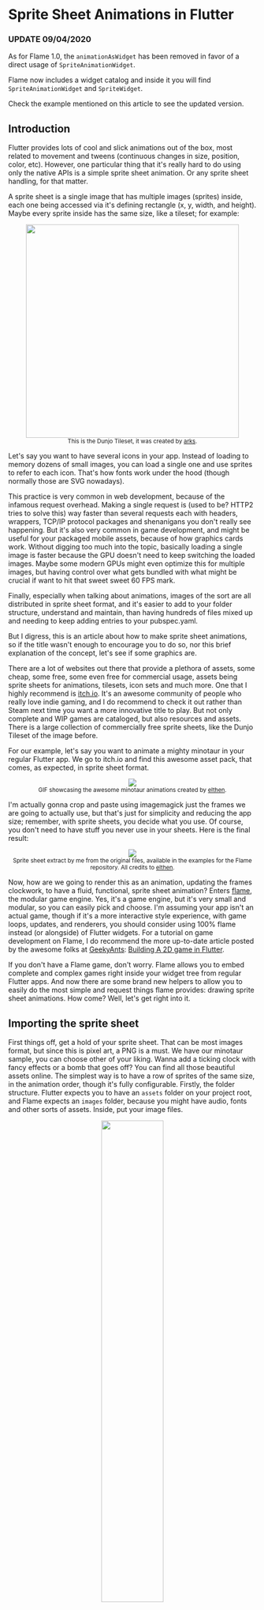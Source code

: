 # Sprite Sheet Animations in Flutter

### UPDATE 09/04/2020

As for Flame 1.0, the `animationAsWidget` has been removed in favor of a direct usage of `SpriteAnimationWidget`.

Flame now includes a widget catalog and inside it you will find `SpriteAnimationWidget` and `SpriteWidget`.

Check the example mentioned on this article to see the updated version.

## Introduction

Flutter provides lots of cool and slick animations out of the box, most related to movement and tweens (continuous changes in size, position, color, etc). However, one particular thing that it's really hard to do using only the native APIs is a simple sprite sheet animation. Or any sprite sheet handling, for that matter.

A sprite sheet is a single image that has multiple images (sprites) inside, each one being accessed via it's defining rectangle (x, y, width, and height). Maybe every sprite inside has the same size, like a tileset; for example:

<p align="center"> 
    <img width="432" src="tileset-big.png" />
    <br />
    <small>This is the Dunjo Tileset, it was created by <a href="https://arks.itch.io/dungeon-platform-tileset">arks</a>.</small>
</p>

Let's say you want to have several icons in your app. Instead of loading to memory dozens of small images, you can load a single one and use sprites to refer to each icon. That's how fonts work under the hood (though normally those are SVG nowadays).

This practice is very common in web development, because of the infamous request overhead. Making a single request is (used to be? HTTP2 tries to solve this) way faster than several requests each with headers, wrappers, TCP/IP protocol packages and shenanigans you don't really see happening. But it's also very common in game development, and might be useful for your packaged mobile assets, because of how graphics cards work. Without digging too much into the topic, basically loading a single image is faster because the GPU doesn't need to keep switching the loaded images. Maybe some modern GPUs might even optimize this for multiple images, but having control over what gets bundled with what might be crucial if want to hit that sweet sweet 60 FPS mark.

Finally, especially when talking about animations, images of the sort are all distributed in sprite sheet format, and it's easier to add to your folder structure, understand and maintain, than having hundreds of files mixed up and needing to keep adding entries to your pubspec.yaml.

But I digress, this is an article about how to make sprite sheet animations, so if the title wasn't enough to encourage you to do so, nor this brief explanation of the concept, let's see if some graphics are.

There are a lot of websites out there that provide a plethora of assets, some cheap, some free, some even free for commercial usage, assets being sprite sheets for animations, tilesets, icon sets and much more. One that I highly recommend is [itch.io](https://itch.io). It's an awesome community of people who really love indie gaming, and I do recommend to check it out rather than Steam next time you want a more innovative title to play. But not only complete and WIP games are cataloged, but also resources and assets. There is a large collection of commercially free sprite sheets, like the Dunjo Tileset of the image before.

For our example, let's say you want to animate a mighty minotaur in your regular Flutter app. We go to itch.io and find this awesome asset pack, that comes, as expected, in sprite sheet format.

<p align="center"> 
    <img src="minotaur.gif" />
    <br />
    <small>GIF showcasing the awesome minotaur animations created by <a href="https://elthen.itch.io/2d-pixel-art-minotaur-sprites">elthen</a>.</small>
</p>

I'm actually gonna crop and paste using imagemagick just the frames we are going to actually use, but that's just for simplicity and reducing the app size; remember, with sprite sheets, you decide what you use. Of course, you don't need to have stuff you never use in your sheets. Here is the final result:

<p align="center"> 
    <img src="minotaur.png" />
    <br />
    <small>Sprite sheet extract by me from the original files, available in the examples for the Flame repository. All credits to <a href="https://elthen.itch.io/">elthen</a>.</small>
</p>

Now, how are we going to render this as an animation, updating the frames clockwork, to have a fluid, functional, sprite sheet animation? Enters [flame](https://github.com/luanpotter/flame), the modular game engine. Yes, it's a game engine, but it's very small and modular, so you can easily pick and choose. I'm assuming your app isn't an actual game, though if it's a more interactive style experience, with game loops, updates, and renderers, you should consider using 100% flame instead (or alongside) of Flutter widgets. For a tutorial on game development on Flame, I do recommend the more up-to-date article posted by the awesome folks at [GeekyAnts](https://blog.geekyants.com/@geekyants): [Building A 2D game in Flutter](https://blog.geekyants.com/building-a-2d-game-in-flutter-a-comprehensive-guide-913f647846bc).

If you don't have a Flame game, don't worry. Flame allows you to embed complete and complex games right inside your widget tree from regular Flutter apps. And now there are some brand new helpers to allow you to easily do the most simple and request things flame provides: drawing sprite sheet animations. How come? Well, let's get right into it.

## Importing the sprite sheet

First things off, get a hold of your sprite sheet. That can be most images format, but since this is pixel art, a PNG is a must. We have our minotaur sample, you can choose other of your liking. Wanna add a ticking clock with fancy effects or a bomb that goes off? You can find all those beautiful assets online. The simplest way is to have a row of sprites of the same size, in the animation order, though it's fully configurable. Firstly, the folder structure. Flutter expects you to have an `assets` folder on your project root, and Flame expects an `images` folder, because you might have audio, fonts and other sorts of assets. Inside, put your image files.

<p align="center"> 
    <img width="50%" src="folder_structure.png" />
    <br />
    <small>This is the folder structure to create. `animation_widget` is the root folder (created by `flutter create`), inside an assets/images folder, and inside, all your assets.</small>
</p>

Also, don't forget to add everything to the `pubspec.yml`, where every asset must be declared; it should look something like this:

```yaml
flutter:
  assets:
    - assets/images/minotaur.png # thanks to https://elthen.itch.io/2d-pixel-art-minotaur-sprites
```

## Adding Flame

Flame's latest release is `0.10.1`, but this feature is available since `0.10.0`. Add the latest dependency to your `dependencies` in pubspec file and don't forget to run a `flutter pub get` to download everything:

```yaml
dependencies:
  flutter:
    sdk: flutter
  flame: 0.10.1

dev_dependencies:
  flutter_test:
    sdk: flutter
```

## Adding the animation to the tree

Let's you have your `build` method in one of your pages; pretty normal Flutter stuff. This a column filled with texts, that I copied from the example in the flame repository:

```dart
  @override
  Widget build(BuildContext context) {
    final key = GlobalKey<ScaffoldState>();
    return Scaffold(
      key: key,
      appBar: AppBar(
        title: Text('Animation as a Widget Demo'),
      ),
      body: Center(
        child: Column(
          mainAxisAlignment: MainAxisAlignment.center,
          children: <Widget>[
            Text('Hi there! This is a regular Flutter app,'),
            Text('with a complex widget tree and also'),
            Text('some pretty sprite sheet animations :)'),
            // magic!
            Text('Neat, hum?'),
            Text('Sprites from Elthen\'s amazing work on itch.io:'),
            Text('https://elthen.itch.io/2d-pixel-art-minotaur-sprites'),
          ],
        ),
      ),
      floatingActionButton: FloatingActionButton(
        onPressed: () => _clickFab(key),
        child: Icon(Icons.add),
      ),
    );
  }
```

Note that it could be any component, however complex, inside your widgets tree. Note also that I have omitted the "magic" of the equation here. How is it that we create a component for an animation? Very basically (more details in the flame tutorial), Flame provides components, one of which is the `SpriteAnimationComponent` that receives a `SpriteAnimation` object describing the animation and does exactly what we want. All components live inside a `Game` instance, that can add custom logic relating to the game loop. For our case, we just want to create a simple, empty game and add a single `AnimationComponent` with a simple `Animation` inside. So Flame provides a helper to do that, the `Flame.util.animationAsWidget` method. It takes the size of the object as a Flame's `Position` instance (a generic class to represent a pair of doubles), and also takes in an `Animation` instance representing our frame list. To use that, let's import both `Flame` and the `Animation` class. However, since Flutter adds it's own animation classes, let's use an alias in order to not mess up the names. Therefore, add these imports to the top of the file:

```dart
import 'package:flame/sprite_animation.dart'; // imports the SpriteAnimation class
import 'package:flame/flame.dart'; // imports the Flame helper class
import 'package:flame/position.dart'; // imports the Position class
```

How we do the magic then? Just add the following to your widget tree:

```dart
    Flame.util.animationAsWidget(Position(WIDTH, HEIGHT), SpriteAnimation.sequenced('minotaur.png', AMOUNT, textureWidth: FRAME_WIDTH))
```

The first parameter's `WIDTH` and `HEIGHT` are the actual size of the widget on the screen. This does not need to match the sprite size, as Flame will scale it for you. You might, however, wanna keep the aspect, so things don't get distorted. In your case, the minotaur asset is a row of 96x96 pixels, so squares, therefore we can scale keeping `WIDTH/HEIGHT = 1`. We will choose the size as 256 px. The `sequenced` constructor is a helper that easily creates the animation assuming equal-sized frames in a row, in order. You can configure the start x, start y, texture width and height, but those will default gracefully to (0,0) and the actual width and height of the file. You can create your animation passing in the frame list, each frame with a different step time and sprite (source rectangle).

In our case, we only need to set the `textureWidth` to 96.0, as the original width for the image is actually 19 x 96. Don't mix up texture coordinates, or source coordinates, that's the x, y inside the sprite sheet image and the size relating to that file, and the actual place and size the image/animation is going to be drawn on screen! Those are two very distinct things. We don't need to set the actual position as the widget tree will dictate that for us, we just provide the size as it's going to be a fixed size widget.

## Results

Now, just run your app, and, hurray!, we get a slick animation!

<p align="center">
    <img width="30%" src="result.gif" />
    <br />
    <small>The final result, as recorded in the emulator!</small>
</p>

Pretty sweet, huh? And that's just the beginning. Explore Flame to add more complex, dynamic, even interactive animations, with different timings, behaviors and effects. You can start and stop your animations based on commands. You can do much, much more. Populate your apps with prettiness :)

Already thinking about the neat graphics you'll add to your apps? Be sure to check flame as an actual game engine, there is much more complex and cool stuff, that can work both as a standalone game or inside a Flutter widget tree (all features are like that). Also, Flame is built in a modular way, so you pick and choose, and also, I strongly encourage you to go through the implementation and see how things are done. If you want to change any details, you might get a lot of insight from the source code.

This whole example is inside the examples folder for flame, and you can see [the source code](https://github.com/luanpotter/flame/tree/master/doc/examples/animation_widget), if you have any doubts or wanna test or run yourself. Also, the article is [committed as well](https://github.com/luanpotter/flame/tree/master/doc/animation_widget_article).

If you liked Flame, leave your clap, star on GitHub, and please check out our [repository](https://github.com/luanpotter/flame) with full docs, examples, and issues you can ask. Also, for more in-depth questions, be sure to check our [Discord channel](https://discord.gg/pxrBmy4), where we try to answer questions and solve problems.
